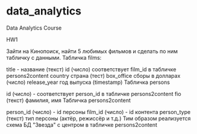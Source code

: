 # data_analytics
Data Analytics Course

HW1 

Зайти на Кинопоиск, найти 5 любимых фильмов и сделать по ним табличку с данными.
Табличка films:

title - название (текст)
id (число) соответствует film_id в табличке persons2content
country страна (тест)
box_office сборы в долларах (число)
release_year год выпуска (timestamp)
Табличка persons

id (число) - соответствует person_id в табличке persons2content
fio (текст) фамилия, имя
Табличка persons2content

person_id (число) - id персоны
film_id (число) - id контента
person_type (текст) тип персоны (актёр, режиссёр и т.д.)
Тим образом реализуется схема БД "Звезда" с центром в табличке persons2content
